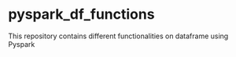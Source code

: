# pyspark_df_functions
This repository contains different functionalities on dataframe using Pyspark 
